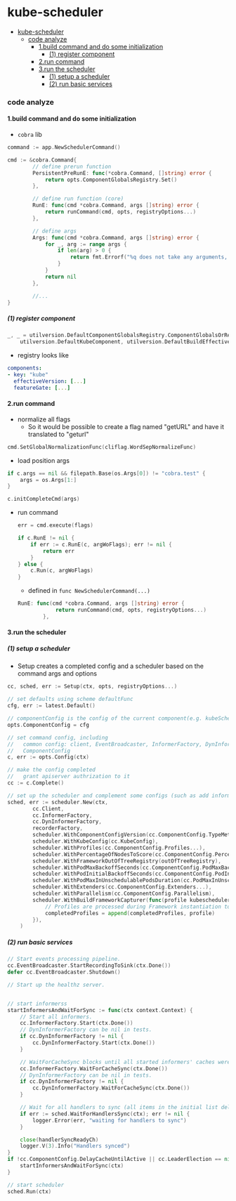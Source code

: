 # kube-scheduler


<!-- @import "[TOC]" {cmd="toc" depthFrom=1 depthTo=6 orderedList=false} -->

<!-- code_chunk_output -->

- [kube-scheduler](#kube-scheduler)
    - [code analyze](#code-analyze)
      - [1.build command and do some initialization](#1build-command-and-do-some-initialization)
        - [(1) register component](#1-register-component)
      - [2.run command](#2run-command)
      - [3.run the scheduler](#3run-the-scheduler)
        - [(1) setup a scheduler](#1-setup-a-scheduler)
        - [(2) run basic services](#2-run-basic-services)

<!-- /code_chunk_output -->


### code analyze

#### 1.build command and do some initialization

* `cobra` lib
```go
command := app.NewSchedulerCommand()
```
```go
cmd := &cobra.Command{
        // define prerun function
        PersistentPreRunE: func(*cobra.Command, []string) error {
            return opts.ComponentGlobalsRegistry.Set()
        },

        // define run function (core)
        RunE: func(cmd *cobra.Command, args []string) error {
            return runCommand(cmd, opts, registryOptions...)
        },

        // define args
        Args: func(cmd *cobra.Command, args []string) error {
            for _, arg := range args {
                if len(arg) > 0 {
                    return fmt.Errorf("%q does not take any arguments, got %q", cmd.CommandPath(), args)
                }
            }
            return nil
        },

        //...
}
```

##### (1) register component

```go
_, _ = utilversion.DefaultComponentGlobalsRegistry.ComponentGlobalsOrRegister(
    utilversion.DefaultKubeComponent, utilversion.DefaultBuildEffectiveVersion(), utilfeature.DefaultMutableFeatureGate)
``` 

* registry looks like
```yaml
components: 
- key: "kube"
  effectiveVersion: [...]
  featureGate: [...]
```

#### 2.run command

* normalize all flags
    * So it would be possible to create a flag named "getURL" and have it translated to "geturl"
```go
cmd.SetGlobalNormalizationFunc(cliflag.WordSepNormalizeFunc)
```

* load position args
```go
if c.args == nil && filepath.Base(os.Args[0]) != "cobra.test" {
    args = os.Args[1:]
}

c.initCompleteCmd(args)
```

* run command
    ```go
    err = cmd.execute(flags)
    ```
    ```go
    if c.RunE != nil {
        if err := c.RunE(c, argWoFlags); err != nil {
            return err
        }
    } else {
        c.Run(c, argWoFlags)
    }
    ```
    * defined in `func NewSchedulerCommand(...)`
    ```go
    RunE: func(cmd *cobra.Command, args []string) error {
                return runCommand(cmd, opts, registryOptions...)
            },
    ```

#### 3.run the scheduler

##### (1) setup a scheduler

* Setup creates a completed config and a scheduler based on the command args and options

```go
cc, sched, err := Setup(ctx, opts, registryOptions...)
```

```go
// set defaults using scheme defaultFunc
cfg, err := latest.Default()

// componentConfig is the config of the current component(e.g. kubeScheduler) 
opts.ComponentConfig = cfg

// set command config, including
//   common config: client, EventBroadcaster, InformerFactory, DynInformerFactory
//   ComponentConfig
c, err := opts.Config(ctx)

// make the config completed
//   grant apiserver authrization to it
cc := c.Complete()

// set up the scheduler and complement some configs (such as add informers to informer factory)
sched, err := scheduler.New(ctx,
        cc.Client,
        cc.InformerFactory,
        cc.DynInformerFactory,
        recorderFactory,
        scheduler.WithComponentConfigVersion(cc.ComponentConfig.TypeMeta.APIVersion),
        scheduler.WithKubeConfig(cc.KubeConfig),
        scheduler.WithProfiles(cc.ComponentConfig.Profiles...),
        scheduler.WithPercentageOfNodesToScore(cc.ComponentConfig.PercentageOfNodesToScore),
        scheduler.WithFrameworkOutOfTreeRegistry(outOfTreeRegistry),
        scheduler.WithPodMaxBackoffSeconds(cc.ComponentConfig.PodMaxBackoffSeconds),
        scheduler.WithPodInitialBackoffSeconds(cc.ComponentConfig.PodInitialBackoffSeconds),
        scheduler.WithPodMaxInUnschedulablePodsDuration(cc.PodMaxInUnschedulablePodsDuration),
        scheduler.WithExtenders(cc.ComponentConfig.Extenders...),
        scheduler.WithParallelism(cc.ComponentConfig.Parallelism),
        scheduler.WithBuildFrameworkCapturer(func(profile kubeschedulerconfig.KubeSchedulerProfile) {
            // Profiles are processed during Framework instantiation to set default plugins and configurations. Capturing them for logging
            completedProfiles = append(completedProfiles, profile)
        }),
    )
```

##### (2) run basic services

```go
// Start events processing pipeline.
cc.EventBroadcaster.StartRecordingToSink(ctx.Done())
defer cc.EventBroadcaster.Shutdown()

// Start up the healthz server.


// start informerss
startInformersAndWaitForSync := func(ctx context.Context) {
    // Start all informers.
    cc.InformerFactory.Start(ctx.Done())
    // DynInformerFactory can be nil in tests.
    if cc.DynInformerFactory != nil {
        cc.DynInformerFactory.Start(ctx.Done())
    }

    // WaitForCacheSync blocks until all started informers' caches were synced
    cc.InformerFactory.WaitForCacheSync(ctx.Done())
    // DynInformerFactory can be nil in tests.
    if cc.DynInformerFactory != nil {
        cc.DynInformerFactory.WaitForCacheSync(ctx.Done())
    }

    // Wait for all handlers to sync (all items in the initial list delivered) before scheduling.
    if err := sched.WaitForHandlersSync(ctx); err != nil {
        logger.Error(err, "waiting for handlers to sync")
    }

    close(handlerSyncReadyCh)
    logger.V(3).Info("Handlers synced")
}
if !cc.ComponentConfig.DelayCacheUntilActive || cc.LeaderElection == nil {
    startInformersAndWaitForSync(ctx)
}

// start scheduler
sched.Run(ctx)
```